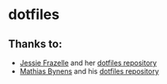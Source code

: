 # dotfiles


## Thanks to:

* [Jessie Frazelle](https://blog.jessfraz.com) and her [dotfiles repository](https://github.com/jessfraz/dotfiles)
* [Mathias Bynens](https://mathiasbynens.be/) and his [dotfiles repository](https://github.com/mathiasbynens/dotfiles)
